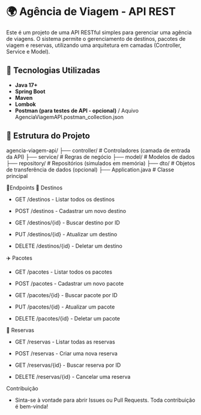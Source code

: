 # 🌍 Agência de Viagem - API REST

Este é um projeto de uma API RESTful simples para gerenciar uma agência de viagens. O sistema permite o gerenciamento de destinos, pacotes de viagem e reservas, utilizando uma arquitetura em camadas (Controller, Service e Model).

## 🧱 Tecnologias Utilizadas

- **Java 17+**
- **Spring Boot**
- **Maven**
- **Lombok**
- **Postman (para testes de API - opcional)** / Aquivo AgenciaViagemAPI.postman_collection.json

## 📁 Estrutura do Projeto

agencia-viagem-api/
├── controller/ # Controladores (camada de entrada da API)
├── service/ # Regras de negócio
├── model/ # Modelos de dados
├── repository/ # Repositórios (simulados em memória)
├── dto/ # Objetos de transferência de dados (opcional)
├── Application.java # Classe principal


📌Endpoints
🧭 Destinos
- GET /destinos - Listar todos os destinos

- POST /destinos - Cadastrar um novo destino

- GET /destinos/{id} - Buscar destino por ID

- PUT /destinos/{id} - Atualizar um destino

- DELETE /destinos/{id} - Deletar um destino


✈️ Pacotes
- GET /pacotes - Listar todos os pacotes

- POST /pacotes - Cadastrar um novo pacote

- GET /pacotes/{id} - Buscar pacote por ID

- PUT /pacotes/{id} - Atualizar um pacote

- DELETE /pacotes/{id} - Deletar um pacote


📑 Reservas
- GET /reservas - Listar todas as reservas

- POST /reservas - Criar uma nova reserva

- GET /reservas/{id} - Buscar reserva por ID

- DELETE /reservas/{id} - Cancelar uma reserva

Contribuição
- Sinta-se à vontade para abrir Issues ou Pull Requests. Toda contribuição é bem-vinda!

